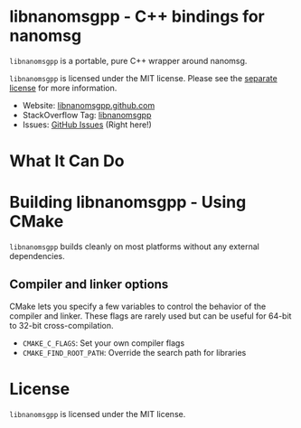 libnanomsgpp - C++ bindings for nanomsg
=======================================

`libnanomsgpp` is a portable, pure C++ wrapper around nanomsg.

`libnanomsgpp` is licensed under the MIT license. Please see
the [separate license](COPYING) for more information.

* Website: [libnanomsgpp.github.com](http://libnanomsgpp.github.com)
* StackOverflow Tag: [libnanomsgpp](http://stackoverflow.com/questions/tagged/libnanomsgpp)
* Issues: [GitHub Issues](https://github.com/libnanomsgpp/libnanomsgpp/issues) (Right here!)

What It Can Do
==============

Building libnanomsgpp - Using CMake
===================================

`libnanomsgpp` builds cleanly on most platforms without any external dependencies.

Compiler and linker options
---------------------------

CMake lets you specify a few variables to control the behavior of the
compiler and linker. These flags are rarely used but can be useful for
64-bit to 32-bit cross-compilation.

- `CMAKE_C_FLAGS`: Set your own compiler flags
- `CMAKE_FIND_ROOT_PATH`: Override the search path for libraries

License
=======

`libnanomsgpp` is licensed under the MIT license.